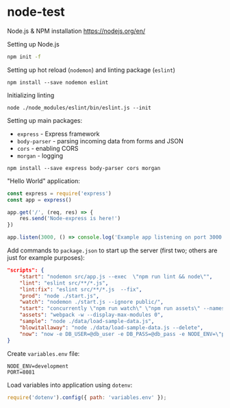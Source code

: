 # node-test

Node.js & NPM installation
https://nodejs.org/en/


Setting up Node.js
```bash
npm init -f
```

Setting up hot reload (`nodemon`) and linting package (`eslint`)
```
npm install --save nodemon eslint
```

Initializing linting
```
node ./node_modules/eslint/bin/eslint.js --init
```

Setting up main packages:
* `express` - Express framework
* `body-parser` - parsing incoming data from forms and JSON
* `cors` - enabling CORS
* `morgan` - logging

```
npm install --save express body-parser cors morgan
```

"Hello World" application:
```javascript
const express = require('express')
const app = express()

app.get('/', (req, res) => {
    res.send('Node-express is here!')
})

app.listen(3000, () => console.log('Example app listening on port 3000!'))
```

Add commands to `package.json` to start up the server (first two; others are just for example purposes):
```json
"scripts": {
    "start": "nodemon src/app.js --exec  \"npm run lint && node\"",
    "lint": "eslint src/**/*.js",
    "lint:fix": "eslint src/**/*.js  --fix",
    "prod": "node ./start.js",
    "watch": "nodemon ./start.js --ignore public/",
    "start": "concurrently \"npm run watch\" \"npm run assets\" --names \"💻,📦\" --prefix name",
    "assets": "webpack -w --display-max-modules 0",
    "sample": "node ./data/load-sample-data.js",
    "blowitallaway": "node ./data/load-sample-data.js --delete",
    "now": "now -e DB_USER=@db_user -e DB_PASS=@db_pass -e NODE_ENV=\"production\" -e PORT=80"
}
```

Create `variables.env` file:
```
NODE_ENV=development
PORT=8081
```

Load variables into application using `dotenv`:
```javascript
require('dotenv').config({ path: 'variables.env' });
```


